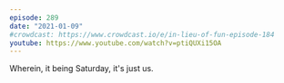```yaml
---
episode: 289
date: "2021-01-09"
#crowdcast: https://www.crowdcast.io/e/in-lieu-of-fun-episode-184
youtube: https://www.youtube.com/watch?v=ptiQUXi15OA
---
```

Wherein, it being Saturday, it's just us.
